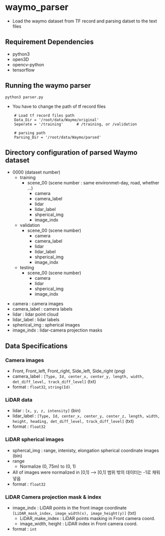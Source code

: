 # waymo_parser
* Load the waymo dataset from TF record and parsing datset to the text files

## Requirement Dependencies
* python3
* open3D
* opencv-python
* tensorflow

## Running the waymo parser 
`python3 parser.py`
* You have to change the path of tf record files
```
    # Load tf record files path
    Data_Dir = '/root/data/Waymo/original'
    Seperate = '/training'      # /training, or /validation

    # parsing path
    Parsing_Dir = '/root/data/Waymo/parsed'
```

## Directory configuration of parsed Waymo dataset 
- 0000 (dataset number)
    - training
        - scene_00 (scene number : same environmet-day, road, whether ...)
            - camera
            - camera_label
            - lidar
            - lidar_label
            - shperical_img
            - image_indx
    - validation
        - scene_00 (scene number)
            - camera
            - camera_label
            - lidar
            - lidar_label
            - shperical_img
            - image_indx
    - testing
        - scene_00 (scene number)
            - camera
            - lidar
            - shperical_img
            - image_indx

* camera : camera images 
* camera_label : camera labels
* lidar : lidar point cloud 
* lidar_label : lidar labels 
* spherical_img : spherical images 
* image_indx : lidar-camera projection masks

## Data Specifications
### Camera images 
* Front, Front_left, Front_right, Side_left, Side_right (png)
* camera_label : `[Type, Id, center_x, center_y, length, width, det_diff_level, track_diff_level]` (txt)
* format : `float32`, `string(Id)`
### LiDAR data
* lidar : `[x, y, z, intensity]` (bin)
* lidar_label : `[Type, Id, center_x, center_y, center_z, length, width, height, heading, det_diff_level, track_diff_level]` (txt)
* format : `float32`
### LiDAR spherical images
* sphercal_img : range, intenisty, elongation spherical coordinate images (bin)
* range  
    - Normalize (0, 75m) to (0, 1)
* All of images were normalized in [0,1] --> [0,1] 범위 밖의 데이터는 -1로 채워넣음
* format : `float32`
### LiDAR Camera projection mask & index
* image_indx : LiDAR points in the front image coordinate `[LiDAR_mask_index, image_width(x), image_height(y)]` (txt)
    - LiDAR_make_index : LiDAR points masking in Front camera coord.
    - image_width, height : LiDAR index in Front camera coord.
* format : `int`

